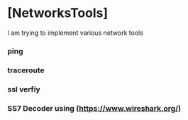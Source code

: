 # [NetworksTools]

I am trying to implement various network tools

### ping
### traceroute
### ssl verfiy
### SS7 Decoder using (https://www.wireshark.org/)



